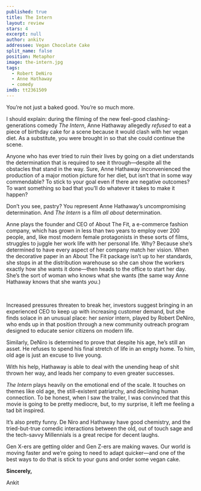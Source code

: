 ```yaml
---
published: true
title: The Intern
layout: review
stars: 4
excerpt: null
author: ankitv
addressee: Vegan Chocolate Cake
split_name: false
position: Metaphor
image: the-intern.jpg
tags: 
  - Robert DeNiro
  - Anne Hathaway
  - comedy
imdb: tt2361509
---
```


You’re not just a baked good. You’re so much more.

I should explain: during the filming of the new feel-good clashing-generations comedy _The Intern_, Anne Hathaway allegedly _refused_ to eat a piece of birthday cake for a scene because it would clash with her vegan diet. As a substitute, you were brought in so that she could continue the scene.

Anyone who has ever tried to ruin their lives by going on a diet understands the determination that is required to see it through—despite all the obstacles that stand in the way. Sure, Anne Hathaway inconvenienced the production of a major motion picture for her diet, but isn’t that in some way commendable? To stick to your goal even if there are negative outcomes? To want something so bad that you’ll do whatever it takes to make it happen?

Don’t you see, pastry? You represent Anne Hathaway’s uncompromising determination. And _The Intern_ is a film _all about_ determination.

Anne plays the founder and CEO of About The Fit, a e-commerce fashion company, which has grown in less than two years to employ over 200 people, and, like most modern female protagonists in these sorts of films, struggles to juggle her work life with her personal life. Why? Because she’s determined to have every aspect of her company match her vision. When the decorative paper in an About The Fit package isn’t up to her standards, she stops in at the distribution warehouse so she can show the workers exactly how she wants it done—then heads to the office to start her day. She’s the sort of woman who knows what she wants (the same way Anne Hathaway knows that she wants _you_.)

 

Increased pressures threaten to break her, investors suggest bringing in an experienced CEO to keep up with increasing customer demand, but she finds solace in an unusual place: her _senior_ intern, played by Robert DeNiro, who ends up in that position through a new community outreach program designed to educate senior citizens on modern life. 

Similarly, DeNiro is determined to prove that despite his age, he’s still an asset. He refuses to spend his final stretch of life in an empty home. To him, old age is just an excuse to live young.

With his help, Hathaway is able to deal with the unending heap of shit thrown her way, and leads her company to even greater successes.

_The Intern_ plays heavily on the emotional end of the scale. It touches on themes like old age, the still-existent patriarchy, and declining human connection. To be honest, when I saw the trailer, I was convinced that this movie is going to be pretty mediocre, but, to my surprise, it left me feeling a tad bit inspired. 

It’s also pretty funny. De Niro and Hathaway have good chemistry, and the tried-but-true comedic interactions between the old, out of touch sage and the tech-savvy Millennials is a great recipe for decent laughs.

Gen X-ers are getting older and Gen Z-ers are making waves. Our world is moving faster and we’re going to need to adapt quicker—and one of the best ways to do that is stick to your guns and order some vegan cake.

**Sincerely,**

Ankit
